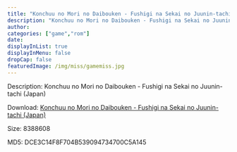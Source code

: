 ```yaml
---
title: "Konchuu no Mori no Daibouken - Fushigi na Sekai no Juunin-tachi (Japan)"
description: "Konchuu no Mori no Daibouken - Fushigi na Sekai no Juunin-tachi (Japan)"
author: 
categories: ["game","rom"]
date: 
displayInList: true
displayInMenu: false
dropCap: false
featuredImage: /img/miss/gamemiss.jpg
---
```


Description: Konchuu no Mori no Daibouken - Fushigi na Sekai no Juunin-tachi (Japan)

Download: <a style="text-decoration:underline;" href="https://mega.nz/#!ebYygQqD!TFBjB6ZzeBKSeC4ohDn4B_BfZhpuatodSE0FDkV44qw" target = "_blank" rel = "nofollow" > Konchuu no Mori no Daibouken - Fushigi na Sekai no Juunin-tachi (Japan)</a>

Size: 8388608

MD5: DCE3C14F8F704B539094734700C5A145

